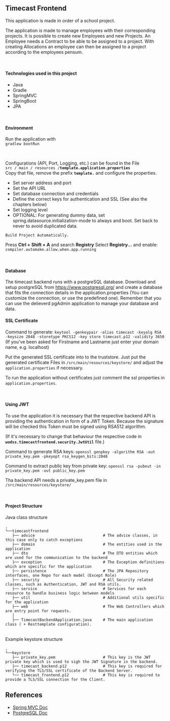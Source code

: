 
## Timecast Frontend
This application is made in order of a school project.

The application is made to manage employees with their corresponding projects. It is possible to create new Employees
and new Projects. An Employee needs a Contract to be able to be assigned to a project. With creating Allocations an
employee can then be assigned to a project according to the employees pensum.

<br>

#### Technologies used in this project
* Java
* Gradle
* SpringMVC
* SpringBoot
* JPA

<br>

#### Environment
Run the application with
<br>
``` gradlew bootRun ```

<br>

Configurations (API, Port, Logging, etc.) can be found in the File<br>
``` src / main / resources / ```**``` template.application.properties ```**<br>
Copy that file, remove the prefix **```template.```** and configure the properties.
* Set server address and port
* Set the API URL
* Set database connection and credentials
* Define the correct keys for authentication and SSL (See also the chapters below)
* Set logging level
* OPTIONAL: For generating dummy data, set spring.datasource.initialization-mode to always and boot. Set back to never to avoid duplicated data.


``` Build Project Automatically. ```
<br>

Press **Ctrl + Shift + A** and search **Registry** Select **Registry...** and enable:<br>
``` compiler.automake.allow.when.app.running ``` 

<br>

#### Database
The timecast backend runs with a postgreSQL database. 
Download and setup postgreSQL from https://www.postgresql.org/ and create 
a database that fits the connection details in the application.properties
(You can customize the connection, or use the predefined one).
Remember that you can use the delieverd pgAdmin application to manage your
database and data.
<br>

#### SSL Certificate
Command to generate: ``` keytool -genkeypair -alias timecast -keyalg RSA -keysize 2048 -storetype PKCS12 -key
store timecast.p12 -validity 3650 ```<br>
(If you've been asked for Firstname and Lastname just enter your domain name, e.g. localhost)

Put the generated SSL certificate into to the truststore. Just put the generated certificate
Files in ```/src/main/resources/keystore/``` and adjust the ```application.properties``` if necessary.

To run the application without certificates just comment the ssl properties in ```application.properties```.

<br>

#### Using JWT
To use the application it is necessary that the respective backend API is providing the authentication in form of a JWT
Token. Because the signature will be checked this Token must be signed using RSA512 algorithm.

(If it's necessary to change that behaviour the respective code in **```wodss.timecastfrontend.security.JwtUtil```** file.)

Command to generate RSA keys:  ```openssl genpkey -algorithm RSA -out private_key.pem -pkeyopt rsa_keygen_bits:2048```

Command to extract public key from private key: ```openssl rsa -pubout -in private_key.pem -out public_key.pem```

Tha backend API needs a private_key.pem file in ```/src/main/resources/keystore/```

<br>

#### Project Structure

Java class structure

    .
    └──timecastfrontend
       ├── advice                              # The advice classes, in this case only to catch exceptions
       ├── domain                              # The entities used in the application
       ├── dto                                 # The DTO entities which are used for the communication to the backend
       ├── exception                           # The Exception definitions which are specific for the application
       ├── persistence                         # The JPA Repository interfaces, one Repo for each model (Except Role)
       ├── security                            # All Security related classes, such as Authentication, JWT and RSA utils.
       ├── service                             # Services for each resource to handle business logic between models
       ├── util                                # Additional utils specific for the application
       ├── web                                 # The Web Controllers which are entry point for requests.
       │
       ├── TimecastBackendApplication.java     # The main application class ( + Resttemplate configuration).

<br>
Example keystore structure

    .
    └──keystore
       ├── private_key.pem                     # This key is the JWT private key which is used to sigh the JWT Signature in the backend.
       ├── timecast_backend.p12                # This key is required for verifying the TLS/SSL certificate of the Backend Server.
       └── timecast_frontend.p12               # This key is required to provide a TLS/SSL connection for the Client.

## References
* [Spring MVC Doc](https://docs.spring.io/spring-boot/docs/current/reference/htmlsingle/#boot-features-spring-mvc)
* [PostgreSQL Doc](https://www.postgresql.org/docs/)
